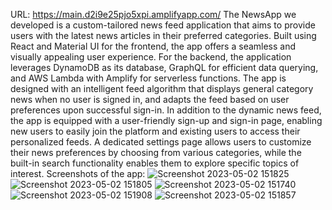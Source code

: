URL: https://main.d2i9e25pjo5xpi.amplifyapp.com/
The NewsApp we developed is a custom-tailored news feed application that aims to provide users with the latest news articles in their preferred categories. Built using React and Material UI for the frontend, the app offers a seamless and visually appealing user experience. For the backend, the application leverages DynamoDB as its database, GraphQL for efficient data querying, and AWS Lambda with Amplify for serverless functions. The app is designed with an intelligent feed algorithm that displays general category news when no user is signed in, and adapts the feed based on user preferences upon successful sign-in. In addition to the dynamic news feed, the app is equipped with a user-friendly sign-up and sign-in page, enabling new users to easily join the platform and existing users to access their personalized feeds. A dedicated settings page allows users to customize their news preferences by choosing from various categories, while the built-in search functionality enables them to explore specific topics of interest. 
Screenshots of the app:
![Screenshot 2023-05-02 151825](https://user-images.githubusercontent.com/90901828/235764479-9604d410-3ef2-4eb2-aaca-792950fcd954.png)
![Screenshot 2023-05-02 151805](https://user-images.githubusercontent.com/90901828/235764482-9f30fbed-98c7-4f09-b0f5-fc905c576b5d.png)
![Screenshot 2023-05-02 151740](https://user-images.githubusercontent.com/90901828/235764483-e2469f4b-dcb9-48c7-98c3-01996d1b6893.png)
![Screenshot 2023-05-02 151908](https://user-images.githubusercontent.com/90901828/235764485-42ce37b5-c0e0-48dc-833b-86d5ee8fe0cb.png)
![Screenshot 2023-05-02 151857](https://user-images.githubusercontent.com/90901828/235764487-eceb26bf-d4ff-4df9-9ffa-9044d9aea84c.png)

